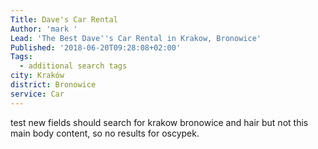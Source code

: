 ```yaml
---
Title: Dave's Car Rental
Author: 'mark '
Lead: 'The Best Dave''s Car Rental in Krakow, Bronowice'
Published: '2018-06-20T09:28:08+02:00'
Tags:
  - additional search tags
city: Kraków
district: Bronowice
service: Car
---
```

test new fields should search for krakow bronowice and hair but not this main body content, so no results for oscypek.
